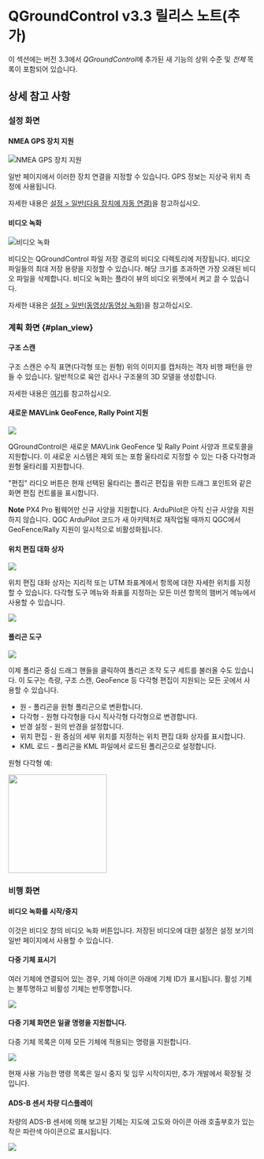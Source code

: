 # QGroundControl v3.3 릴리스 노트(추가)

이 섹션에는 버전 3.3에서 *QGroundControl*에 추가된 새 기능의 상위 수준 및 *전체* 목록이 포함되어 있습니다.

## 상세 참고 사항

### 설정 화면

#### NMEA GPS 장치 지원

![NMEA GPS 장치 지원](../../assets/settings/general/NMEADevice.jpg)

일반 페이지에서 이러한 장치 연결을 지정할 수 있습니다. GPS 정보는 지상국 위치 측정에 사용됩니다.

자세한 내용은 [설정 > 일반(다음 장치에 자동 연결)](../SettingsView/General.md#auto_connect)을 참고하십시오.

#### 비디오 녹화

![비디오 녹화](../../assets/settings/VideoRecording.jpg)

비디오는 QGroundControl 파일 저장 경로의 비디오 디렉토리에 저장됩니다. 비디오 파일들의 최대 저장 용량을 지정할 수 있습니다. 해당 크기를 초과하면 가장 오래된 비디오 파일을 삭제합니다. 비디오 녹화는 플라이 뷰의 비디오 위젯에서 켜고 끌 수 있습니다.

자세한 내용은 [설정 > 일반(동영상/동영상 녹화)](../SettingsView/General.md#video)을 참고하십시오.

### 계획 화면 {#plan_view}

#### 구조 스캔

구조 스캔은 수직 표면(다각형 또는 원형) 위의 이미지를 캡처하는 격자 비행 패턴을 만들 수 있습니다. 일반적으로 육안 검사나 구조물의 3D 모델을 생성합니다.

자세한 내용은 [여기](../PlanView/pattern_structure_scan_v2.md)를 참고하십시오.

#### 새로운 MAVLink GeoFence, Rally Point 지원

![](../../assets/plan/GeoFenceRally.jpg)

QGroundControl은 새로운 MAVLink GeoFence 및 Rally Point 사양과 프로토콜을 지원합니다. 이 새로운 시스템은 제외 또는 포함 울타리로 지정할 수 있는 다중 다각형과 원형 울타리를 지원합니다.

"편집" 라디오 버튼은 현재 선택된 울타리는 폴리곤 편집을 위한 드래그 포인트와 같은 화면 편집 컨트롤을 표시합니다.

**Note** PX4 Pro 펌웨어만 신규 사양을 지원합니다. ArduPilot은 아직 신규 사양을 지원하지 않습니다. QGC ArduPilot 코드가 새 아키텍처로 재작업될 때까지 QGC에서 GeoFence/Rally 지원이 일시적으로 비활성화됩니다.

#### 위치 편집 대화 상자

![](../../assets/plan/EditPositionDialog.jpg)

위치 편집 대화 상자는 지리적 또는 UTM 좌표계에서 항목에 대한 자세한 위치를 지정할 수 있습니다. 다각형 도구 메뉴와 좌표를 지정하는 모든 미션 항목의 햄버거 메뉴에서 사용할 수 있습니다.

![](../../assets/plan/MissionItemEditorHamburger.jpg)

#### 폴리곤 도구

![](../../assets/plan/PolygonTools.jpg)

이제 폴리곤 중심 드래그 핸들을 클릭하여 폴리곤 조작 도구 세트를 불러올 수도 있습니다. 이 도구는 측량, 구조 스캔, GeoFence 등 다각형 편집이 지원되는 모든 곳에서 사용할 수 있습니다.

* 원 - 폴리곤을 원형 폴리곤으로 변환합니다.
* 다각형 - 원형 다각형을 다시 직사각형 다각형으로 변경합니다.
* 반경 설정 - 원의 반경을 설정합니다.
* 위치 편집 - 원 중심의 세부 위치를 지정하는 위치 편집 대화 상자를 표시합니다.
* KML 로드 - 폴리곤을 KML 파일에서 로드된 폴리곤으로 설정합니다.

원형 다각형 예:

<img src="../../assets/plan/CircularPolygon.jpg" height="200" />

### 비행 화면

#### 비디오 녹화를 시작/중지 

이것은 비디오 창의 비디오 녹화 버튼입니다. 저장된 비디오에 대한 설정은 설정 보기의 일반 페이지에서 사용할 수 있습니다.

#### 다중 기체 표시기

여러 기체에 연결되어 있는 경우, 기체 아이콘 아래에 기체 ID가 표시됩니다. 활성 기체는 불투명하고 비활성 기체는 반투명합니다.

![](../../assets/fly/MultiVehicleIndicators.jpg)

#### 다중 기체 화면은 일괄 명령을 지원합니다.

다중 기체 목록은 이제 모든 기체에 적용되는 명령을 지원합니다.

![](../../assets/fly/MultiVehicleList.jpg)

현재 사용 가능한 명령 목록은 일시 중지 및 임무 시작이지만, 추가 개발에서 확장될 것입니다.

#### ADS-B 센서 차량 디스플레이

차량의 ADS-B 센서에 의해 보고된 기체는 지도에 고도와 아이콘 아래 호출부호가 있는 작은 파란색 아이콘으로 표시됩니다.

![](../../assets/fly/ADSBVehicle.jpg)